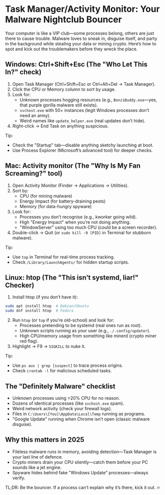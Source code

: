 # Task Manager/Activity Monitor: Your Malware Nightclub Bouncer

Your computer is like a VIP club—some processes belong, others are just there to cause trouble. Malware loves to 
sneak in, disguise itself, and party in the background while stealing your data or mining crypto. Here’s how to 
spot and kick out the troublemakers before they wreck the place.

## Windows: Ctrl+Shift+Esc (The "Who Let This In?" check)

1. Open Task Manager (Ctrl+Shift+Esc or Ctrl+Alt+Del → Task Manager).
2. Click the CPU or Memory column to sort by usage.
3. Look for:
   * Unknown processes hogging resources (e.g., `BonziBuddy.exe`—yes, that purple gorilla malware still exists).
   * `svchost.exe` with 50+ instances (legit Windows processes don’t need an army).
   * Weird names like `update_helper.exe` (real updates don’t hide).
4. Right-click → End Task on anything suspicious.

Tip:

* Check the "Startup" tab—disable anything sketchy launching at boot.
* Use Process Explorer (Microsoft’s advanced tool) for deeper checks.

## Mac: Activity monitor (The "Why Is My Fan Screaming?" tool)

1. Open Activity Monitor (Finder → Applications → Utilities).
2. Sort by:
   * CPU (for mining malware)
   * Energy Impact (for battery-draining pests)
   * Memory (for data-hungry spyware)
3. Look for:
   * Processes you don’t recognise (e.g., kworker going wild).
   * High "Energy Impact" when you’re not doing anything.
   * "WindowServer" using too much CPU (could be a screen recorder).
4. Double-click → Quit (or `sudo kill -9 [PID]` in Terminal for stubborn malware).

Tip:

* Use `top` in Terminal for real-time process tracking.
* Check `/Library/LaunchAgents/` for hidden startup scripts.

## Linux: htop (The "This isn’t systemd, liar!" Checker)

1. Install htop (if you don’t have it):

```bash
sudo apt install htop  # Debian/Ubuntu
sudo dnf install htop  # Fedora
```

2. Run `htop` (or `top` if you’re old-school) and look for:
   * Processes pretending to be systemd (real ones run as root).
   * Unknown scripts running as your user (e.g., `./.config/updater`).
   * High CPU/memory usage from something like minerd (crypto miner red flag).
3. Highlight → F9 → `SIGKILL` to nuke it.

Tip:

* Use `ps aux | grep [suspect]` to trace process origins.
* Check `crontab -l` for malicious scheduled tasks.

## The "Definitely Malware" checklist

* Unknown processes using >20% CPU for no reason.
* Dozens of identical processes (like `svchost.exe` spam).
* Weird network activity (check your firewall logs).
* Files in `C:\Users\[You]\AppData\Local\Temp` running as programs.
* "Google Update" running when Chrome isn’t open (classic malware disguise).

## Why this matters in 2025

* Fileless malware runs in memory, avoiding detection—Task Manager is your last line of defence.
* Crypto miners drain your CPU silently—catch them before your PC sounds like a jet engine.
* Spyware hides behind fake "Windows Update" processes—always verify.

TL;DR: Be the bouncer. If a process can’t explain why it’s there, kick it out. 🔥
